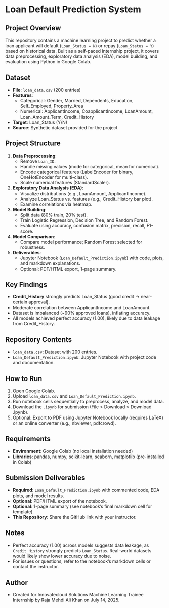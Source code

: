 # Loan Default Prediction System
 
## Project Overview
This repository contains a machine learning project to predict whether a loan applicant will default (`Loan_Status = N`) or repay (`Loan_Status = Y`) based on historical data. Built as a self-paced internship project, it covers data preprocessing, exploratory data analysis (EDA), model building, and evaluation using Python in Google Colab.

## Dataset
- **File**: `loan_data.csv` (200 entries)
- **Features**: 
  - Categorical: Gender, Married, Dependents, Education, Self_Employed, Property_Area
  - Numerical: ApplicantIncome, CoapplicantIncome, LoanAmount, Loan_Amount_Term, Credit_History
- **Target**: Loan_Status (Y/N)
- **Source**: Synthetic dataset provided for the project

## Project Structure
1. **Data Preprocessing**:
   - Remove `Loan_ID`.
   - Handle missing values (mode for categorical, mean for numerical).
   - Encode categorical features (LabelEncoder for binary, OneHotEncoder for multi-class).
   - Scale numerical features (StandardScaler).
2. **Exploratory Data Analysis (EDA)**:
   - Visualize distributions (e.g., LoanAmount, ApplicantIncome).
   - Analyze Loan_Status vs. features (e.g., Credit_History bar plot).
   - Examine correlations via heatmap.
3. **Model Building**:
   - Split data (80% train, 20% test).
   - Train Logistic Regression, Decision Tree, and Random Forest.
   - Evaluate using accuracy, confusion matrix, precision, recall, F1-score.
4. **Model Comparison**:
   - Compare model performance; Random Forest selected for robustness.
5. **Deliverables**:
   - Jupyter Notebook (`Loan_Default_Prediction.ipynb`) with code, plots, and markdown explanations.
   - Optional: PDF/HTML export, 1-page summary.

## Key Findings
- **Credit_History** strongly predicts Loan_Status (good credit → near-certain approval).
- Moderate correlation between ApplicantIncome and LoanAmount.
- Dataset is imbalanced (~90% approved loans), inflating accuracy.
- All models achieved perfect accuracy (1.00), likely due to data leakage from Credit_History.

## Repository Contents
- `loan_data.csv`: Dataset with 200 entries.
- `Loan_Default_Prediction.ipynb`: Jupyter Notebook with project code and documentation.

## How to Run
1. Open Google Colab[](https://colab.google).
2. Upload `loan_data.csv` and `Loan_Default_Prediction.ipynb`.
3. Run notebook cells sequentially to preprocess, analyze, and model data.
4. Download the `.ipynb` for submission (File > Download > Download .ipynb).
5. Optional: Export to PDF using Jupyter Notebook locally (requires LaTeX) or an online converter (e.g., nbviewer, pdfcrowd).

## Requirements
- **Environment**: Google Colab (no local installation needed)
- **Libraries**: pandas, numpy, scikit-learn, seaborn, matplotlib (pre-installed in Colab)

## Submission Deliverables
- **Required**: `Loan_Default_Prediction.ipynb` with commented code, EDA plots, and model results.
- **Optional**: PDF/HTML export of the notebook.
- **Optional**: 1-page summary (see notebook’s final markdown cell for template).
- **This Repository**: Share the GitHub link with your instructor.

## Notes
- Perfect accuracy (1.00) across models suggests data leakage, as `Credit_History` strongly predicts `Loan_Status`. Real-world datasets would likely show lower accuracy due to noise.
- For issues or questions, refer to the notebook’s markdown cells or contact the instructor.

## Author
- Created for Innovatecloud Solutions Machine Learning Trainee Internship by Raja Mehdi Ali Khan on July 14, 2025.
